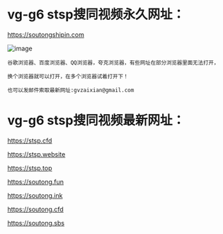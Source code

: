 # vg-g6 stsp搜同视频永久网址：

https://soutongshipin.com

![image](https://github.com/yihuagongnet/vg-g6/assets/141849781/410b920b-7a07-4f27-9053-5230cd289648)

```
谷歌浏览器、百度浏览器、QQ浏览器，夸克浏览器，有些网址在部分浏览器里面无法打开，

换个浏览器就可以打开，在多个浏览器试着打开下！

也可以发邮件索取最新网址:gvzaixian@gmail.com
```
# vg-g6 stsp搜同视频最新网址：

https://stsp.cfd

https://stsp.website

https://stsp.top

https://soutong.fun

https://soutong.ink

https://soutong.cfd

https://soutong.sbs
